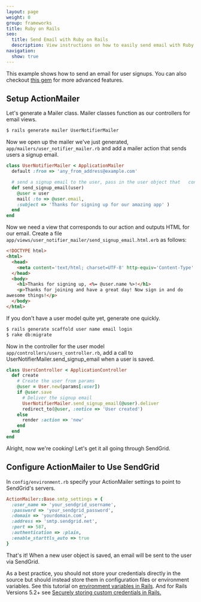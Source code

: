 ```yaml
---
layout: page
weight: 0
group: frameworks
title: Ruby on Rails
seo:
  title: Send Email with Ruby on Rails
  description: View instructions on how to easily send email with Ruby on Rails using SendGrid, by setting up setting up ActionMailer or using a gem.
navigation:
  show: true
---
```

  
This example shows how to send an email for user signups. You can also checkout <a href='https://github.com/sendgrid/sendgrid-ruby'>this gem</a> for more advanced features.

## Setup ActionMailer

Let's generate a Mailer class. Mailer classes function as our
controllers for email views.

``` bash
$ rails generate mailer UserNotifierMailer
```

Now we open up the mailer we've just generated, `app/mailers/user_notifier_mailer.rb` and add a mailer action that sends users a signup email.

``` ruby
class UserNotifierMailer < ApplicationMailer
  default :from => 'any_from_address@example.com'

  # send a signup email to the user, pass in the user object that   contains the user's email address
  def send_signup_email(user)
    @user = user
    mail( :to => @user.email,
    :subject => 'Thanks for signing up for our amazing app' )
  end
end
``` 

Now we need a view that corresponds to our action and outputs HTML for our email. Create a file `app/views/user_notifier_mailer/send_signup_email.html.erb` as follows:

``` html
<!DOCTYPE html>
<html>
  <head>
    <meta content='text/html; charset=UTF-8' http-equiv='Content-Type' />
  </head>
  <body>
    <h1>Thanks for signing up, <%= @user.name %>!</h1>
    <p>Thanks for joining and have a great day! Now sign in and do
awesome things!</p>
  </body>
</html>
```

If you don't have a user model quite yet, generate one quickly.

``` bash
$ rails generate scaffold user name email login
$ rake db:migrate
```
Now in the controller for the user model `app/controllers/users_controller.rb`, add a call to UserNotifierMailer.send_signup_email when a user is saved.

``` ruby
class UsersController < ApplicationController
  def create
    # Create the user from params
    @user = User.new(params[:user])
    if @user.save
      # Deliver the signup email
      UserNotifierMailer.send_signup_email(@user).deliver
      redirect_to(@user, :notice => 'User created')
    else
      render :action => 'new'
    end
  end
end
```

Alright, now we're cooking! Let's get it all going through SendGrid.

## Configure ActionMailer to Use SendGrid

In `config/environment.rb` specify your ActionMailer settings to point to SendGrid's servers.

``` ruby
ActionMailer::Base.smtp_settings = {
  :user_name => 'your_sendgrid_username',
  :password => 'your_sendgrid_password',
  :domain => 'yourdomain.com',
  :address => 'smtp.sendgrid.net',
  :port => 587,
  :authentication => :plain,
  :enable_starttls_auto => true
}
``` 
That's it! When a new user object is saved, an email will be sent to
the user via SendGrid.

<call-out type="warning">

As a best practice, you should not store your credentials directly in
the source but should instead store them in configuration files or
environment variables. See this tutorial on <a
  href='http://railsapps.github.io/rails-environment-variables.html'>environment
  variables in Rails</a>. And for Rails Versions 5.2+ see <a href='https://guides.rubyonrails.org/security.html#custom-credentials'>Securely storing custom credentials in Rails.</a>

</call-out>
